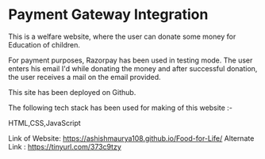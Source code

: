 # Payment Gateway Integration 
This is a welfare website, where the user can donate some money for Education of children.

For payment purposes, Razorpay has been used in testing mode. The user enters his email I'd while donating the money and after successful donation, the user receives a mail on the email provided.

This site has been deployed on Github.

The following tech stack has been used for making of this website :-

HTML,CSS,JavaScript

Link of Website: https://ashishmaurya108.github.io/Food-for-Life/
Alternate Link : https://tinyurl.com/373c9tzy
